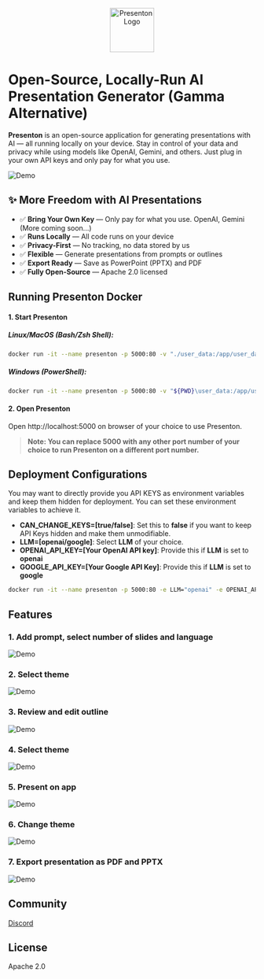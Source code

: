 <p align="center">
  <img src="readme_assets/images/presenton-logo.png" height="90" alt="Presenton Logo" />
</p>

# Open-Source, Locally-Run AI Presentation Generator (Gamma Alternative)


**Presenton** is an open-source application for generating presentations with AI — all running locally on your device. Stay in control of your data and privacy while using models like OpenAI, Gemini, and others. Just plug in your own API keys and only pay for what you use.

![Demo](readme_assets/demo.gif)


## ✨ More Freedom with AI Presentations

* ✅ **Bring Your Own Key** — Only pay for what you use. OpenAI, Gemini (More coming soon...)
* ✅ **Runs Locally** — All code runs on your device
* ✅ **Privacy-First** — No tracking, no data stored by us
* ✅ **Flexible** — Generate presentations from prompts or outlines
* ✅ **Export Ready** — Save as PowerPoint (PPTX) and PDF
* ✅ **Fully Open-Source** — Apache 2.0 licensed

## Running Presenton Docker

#### 1. Start Presenton

##### Linux/MacOS (Bash/Zsh Shell):
```bash
docker run -it --name presenton -p 5000:80 -v "./user_data:/app/user_data" ghcr.io/presenton/presenton:latest
```

##### Windows (PowerShell):
```bash
docker run -it --name presenton -p 5000:80 -v "${PWD}\user_data:/app/user_data" ghcr.io/presenton/presenton:latest
```

#### 2. Open Presenton
Open http://localhost:5000 on browser of your choice to use Presenton.

> **Note: You can replace 5000 with any other port number of your choice to run Presenton on a different port number.**

## Deployment Configurations

You may want to directly provide you API KEYS as environment variables and keep them hidden for deployment. You can set these environment variables to achieve it.

- **CAN_CHANGE_KEYS=[true/false]**: Set this to **false** if you want to keep API Keys hidden and make them unmodifiable.
- **LLM=[openai/google]**: Select **LLM** of your choice.
- **OPENAI_API_KEY=[Your OpenAI API key]**: Provide this if **LLM** is set to **openai**
- **GOOGLE_API_KEY=[Your Google API Key]**: Provide this if **LLM** is set to **google**

```bash
docker run -it --name presenton -p 5000:80 -e LLM="openai" -e OPENAI_API_KEY="******" -e CAN_CHANGE_KEYS="false" -v "./user_data:/app/user_data" ghcr.io/presenton/presenton:latest
```

## Features

### 1. Add prompt, select number of slides and language
![Demo](readme_assets/images/prompting.png)

### 2. Select theme
![Demo](readme_assets/images/select-theme.png)

### 3. Review and edit outline
![Demo](readme_assets/images/outline.png)

### 4. Select theme
![Demo](readme_assets/images/select-theme.png)

### 5. Present on app
![Demo](readme_assets/images/present.png)

### 6. Change theme
![Demo](readme_assets/images/change-theme.png)

### 7. Export presentation as PDF and PPTX
![Demo](readme_assets/images/export-presentation.png)

## Community
[Discord](https://discord.gg/VR89exqQ)

## License

Apache 2.0

